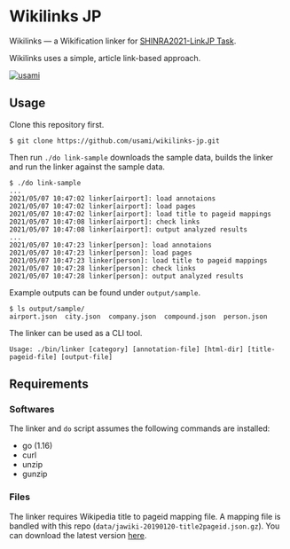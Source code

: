 # Wikilinks JP

Wikilinks ― a Wikification linker for [SHINRA2021-LinkJP Task](http://shinra-project.info/shinra2021linkjp/).

Wikilinks uses a simple, article link-based approach.

[![usami](https://circleci.com/gh/usami/wikilinks-jp.svg?style=svg)](https://app.circleci.com/pipelines/github/usami/wikilinks-jp)

## Usage

Clone this repository first.
```
$ git clone https://github.com/usami/wikilinks-jp.git
```

Then run `./do link-sample` downloads the sample data, builds the linker and run the linker against the sample data.

```
$ ./do link-sample
...
2021/05/07 10:47:02 linker[airport]: load annotaions
2021/05/07 10:47:02 linker[airport]: load pages
2021/05/07 10:47:02 linker[airport]: load title to pageid mappings
2021/05/07 10:47:08 linker[airport]: check links
2021/05/07 10:47:08 linker[airport]: output analyzed results
...
2021/05/07 10:47:23 linker[person]: load annotaions
2021/05/07 10:47:23 linker[person]: load pages
2021/05/07 10:47:23 linker[person]: load title to pageid mappings
2021/05/07 10:47:28 linker[person]: check links
2021/05/07 10:47:28 linker[person]: output analyzed results
```

Example outputs can be found under `output/sample`.

```
$ ls output/sample/
airport.json  city.json  company.json  compound.json  person.json
```

The linker can be used as a CLI tool.

```
Usage: ./bin/linker [category] [annotation-file] [html-dir] [title-pageid-file] [output-file]
```

## Requirements

### Softwares

The linker and `do` script assumes the following commands are installed:

- go (1.16)
- curl
- unzip
- gunzip

### Files

The linker requires Wikipedia title to pageid mapping file. A mapping file is bandled with this repo (`data/jawiki-20190120-title2pageid.json.gz`). You can download the latest version [here](https://drive.google.com/drive/folders/1ncZnWgDPFuoKQyqAVIaDnnx85sjsW5cN?usp=sharing).

